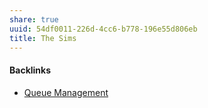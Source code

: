 ```yaml
---
share: true
uuid: 54df0011-226d-4cc6-b778-196e55d806eb
title: The Sims
---
```

#### Backlinks

* [Queue Management](/6900cdfd-b809-4bcd-8ee2-bf3e7f96e079)